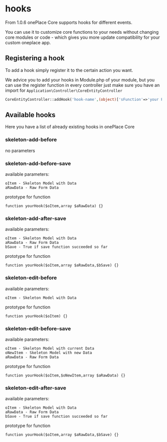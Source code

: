 # hooks

From 1.0.6 onePlace Core supports hooks for different events. 

You can use it to customize core functions to your needs without 
changing core modules or code - which gives you more update compatibility for your
custom oneplace app.

## Registering a hook

To add a hook simply register it to the certain action you want.

We advice you to add your hooks in Module.php of your module, but
you can use the register function in every controller just make
sure you have an import for `Application\Controller\CoreEntityController`

```php
CoreEntityController::addHook('hook-name',(object)['sFunction'=>'your Function','oItem'=>new PluginController()]);
```

## Available hooks

Here you have a list of already existing hooks in onePlace Core

### skeleton-add-before

no parameters

### skeleton-add-before-save
available parameters: 
```
oItem - Skeleton Model with Data
aRawData - Raw Form Data
```
prototype for function 
```
function yourHook($oItem,array $aRawData) {}
```

### skeleton-add-after-save
available parameters: 
```
oItem - Skeleton Model with Data
aRawData - Raw Form Data
bSave - True if save function succeeded so far
```
prototype for function 
```
function yourHook($oItem,array $aRawData,$bSave) {}
```

### skeleton-edit-before
available parameters: 
```
oItem - Skeleton Model with Data
```
prototype for function 
```
function yourHook($oItem) {}
```

### skeleton-edit-before-save
available parameters: 
```
oItem - Skeleton Model with current Data
oNewItem - Skeleton Model with new Data
aRawData - Raw Form Data
```
prototype for function 
```
function yourHook($oItem,$oNewItem,array $aRawData) {}
```

### skeleton-edit-after-save
available parameters: 
```
oItem - Skeleton Model with Data
aRawData - Raw Form Data
bSave - True if save function succeeded so far
```
prototype for function 
```
function yourHook($oItem,array $aRawData,$bSave) {}
```
